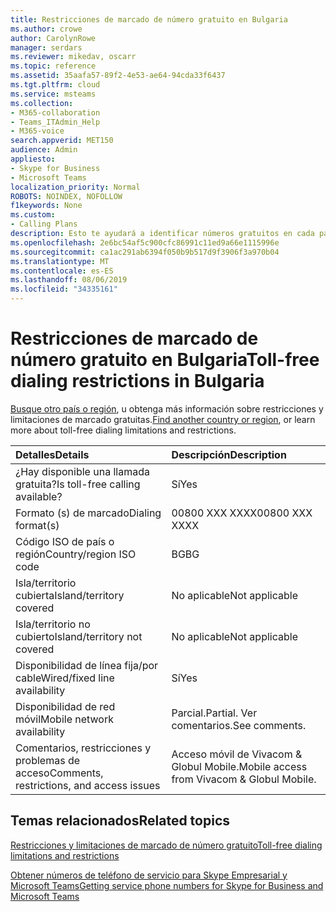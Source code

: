 ```yaml
---
title: Restricciones de marcado de número gratuito en Bulgaria
ms.author: crowe
author: CarolynRowe
manager: serdars
ms.reviewer: mikedav, oscarr
ms.topic: reference
ms.assetid: 35aafa57-89f2-4e53-ae64-94cda33f6437
ms.tgt.pltfrm: cloud
ms.service: msteams
ms.collection:
- M365-collaboration
- Teams_ITAdmin_Help
- M365-voice
search.appverid: MET150
audience: Admin
appliesto:
- Skype for Business
- Microsoft Teams
localization_priority: Normal
ROBOTS: NOINDEX, NOFOLLOW
f1keywords: None
ms.custom:
- Calling Plans
description: Esto te ayudará a identificar números gratuitos en cada país o región. Después de seleccionar el país o la región, le llevará a una página específica del país que contiene detalles específicos, restricciones y límites de disponibilidad de servicio gratuito en los que está disponible el servicio gratuito. El formato o los formatos de marcado le mostrarán los códigos de acceso necesarios dentro de cada país o región para marcar el número gratuito.
ms.openlocfilehash: 2e6bc54af5c900cfc86991c11ed9a66e1115996e
ms.sourcegitcommit: ca1ac291ab6394f050b9b517d9f3906f3a970b04
ms.translationtype: MT
ms.contentlocale: es-ES
ms.lasthandoff: 08/06/2019
ms.locfileid: "34335161"
---
```

# <a name="toll-free-dialing-restrictions-in-bulgaria"></a><span data-ttu-id="bf6a4-105">Restricciones de marcado de número gratuito en Bulgaria</span><span class="sxs-lookup"><span data-stu-id="bf6a4-105">Toll-free dialing restrictions in Bulgaria</span></span>

<span data-ttu-id="bf6a4-106">[Busque otro país o región](../toll-free-dialing-limitations-and-restrictions.md), u obtenga más información sobre restricciones y limitaciones de marcado gratuitas.</span><span class="sxs-lookup"><span data-stu-id="bf6a4-106">[Find another country or region](../toll-free-dialing-limitations-and-restrictions.md), or learn more about toll-free dialing limitations and restrictions.</span></span>


|<span data-ttu-id="bf6a4-107">**Detalles**</span><span class="sxs-lookup"><span data-stu-id="bf6a4-107">**Details**</span></span>|<span data-ttu-id="bf6a4-108">**Descripción**</span><span class="sxs-lookup"><span data-stu-id="bf6a4-108">**Description**</span></span>|
|:-----|:-----|
|<span data-ttu-id="bf6a4-109">¿Hay disponible una llamada gratuita?</span><span class="sxs-lookup"><span data-stu-id="bf6a4-109">Is toll-free calling available?</span></span>  <br/> |<span data-ttu-id="bf6a4-110">Sí</span><span class="sxs-lookup"><span data-stu-id="bf6a4-110">Yes</span></span>  <br/> |
|<span data-ttu-id="bf6a4-111">Formato (s) de marcado</span><span class="sxs-lookup"><span data-stu-id="bf6a4-111">Dialing format(s)</span></span>  <br/> |<span data-ttu-id="bf6a4-112">00800 XXX XXXX</span><span class="sxs-lookup"><span data-stu-id="bf6a4-112">00800 XXX XXXX</span></span>  <br/> |
|<span data-ttu-id="bf6a4-113">Código ISO de país o región</span><span class="sxs-lookup"><span data-stu-id="bf6a4-113">Country/region ISO code</span></span>  <br/> |<span data-ttu-id="bf6a4-114">BG</span><span class="sxs-lookup"><span data-stu-id="bf6a4-114">BG</span></span>  <br/> |
|<span data-ttu-id="bf6a4-115">Isla/territorio cubierta</span><span class="sxs-lookup"><span data-stu-id="bf6a4-115">Island/territory covered</span></span>  <br/> |<span data-ttu-id="bf6a4-116">No aplicable</span><span class="sxs-lookup"><span data-stu-id="bf6a4-116">Not applicable</span></span>  <br/> |
|<span data-ttu-id="bf6a4-117">Isla/territorio no cubierto</span><span class="sxs-lookup"><span data-stu-id="bf6a4-117">Island/territory not covered</span></span>  <br/> |<span data-ttu-id="bf6a4-118">No aplicable</span><span class="sxs-lookup"><span data-stu-id="bf6a4-118">Not applicable</span></span>  <br/> |
|<span data-ttu-id="bf6a4-119">Disponibilidad de línea fija/por cable</span><span class="sxs-lookup"><span data-stu-id="bf6a4-119">Wired/fixed line availability</span></span>  <br/> |<span data-ttu-id="bf6a4-120">Sí</span><span class="sxs-lookup"><span data-stu-id="bf6a4-120">Yes</span></span>  <br/> |
|<span data-ttu-id="bf6a4-121">Disponibilidad de red móvil</span><span class="sxs-lookup"><span data-stu-id="bf6a4-121">Mobile network availability</span></span>  <br/> |<span data-ttu-id="bf6a4-122">Parcial.</span><span class="sxs-lookup"><span data-stu-id="bf6a4-122">Partial.</span></span> <span data-ttu-id="bf6a4-123">Ver comentarios.</span><span class="sxs-lookup"><span data-stu-id="bf6a4-123">See comments.</span></span>  <br/> |
|<span data-ttu-id="bf6a4-124">Comentarios, restricciones y problemas de acceso</span><span class="sxs-lookup"><span data-stu-id="bf6a4-124">Comments, restrictions, and access issues</span></span>  <br/> |<span data-ttu-id="bf6a4-125">Acceso móvil de Vivacom &amp; Globul Mobile.</span><span class="sxs-lookup"><span data-stu-id="bf6a4-125">Mobile access from Vivacom &amp; Globul Mobile.</span></span>  <br/> |
   
## <a name="related-topics"></a><span data-ttu-id="bf6a4-126">Temas relacionados</span><span class="sxs-lookup"><span data-stu-id="bf6a4-126">Related topics</span></span>
[<span data-ttu-id="bf6a4-127">Restricciones y limitaciones de marcado de número gratuito</span><span class="sxs-lookup"><span data-stu-id="bf6a4-127">Toll-free dialing limitations and restrictions</span></span>](../toll-free-dialing-limitations-and-restrictions.md)

[<span data-ttu-id="bf6a4-128">Obtener números de teléfono de servicio para Skype Empresarial y Microsoft Teams</span><span class="sxs-lookup"><span data-stu-id="bf6a4-128">Getting service phone numbers for Skype for Business and Microsoft Teams</span></span>](/microsoftteams/getting-service-phone-numbers)

  
 